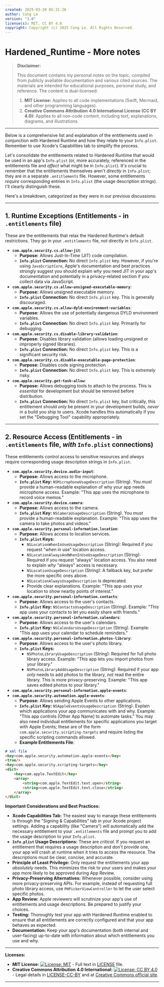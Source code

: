 ```yaml
---
created: 2025-03-20 05:31:26
author: Cong Le
version: "1.0"
license(s): MIT, CC BY 4.0
copyright: Copyright (c) 2025 Cong Le. All Rights Reserved.
---
```




# Hardened_Runtime - More notes
> **Disclaimer:**
>
> This document contains my personal notes on the topic,
> compiled from publicly available documentation and various cited sources.
> The materials are intended for educational purposes, personal study, and reference.
> The content is dual-licensed:
> 1. **MIT License:** Applies to all code implementations (Swift, Mermaid, and other programming languages).
> 2. **Creative Commons Attribution 4.0 International License (CC BY 4.0):** Applies to all non-code content, including text, explanations, diagrams, and illustrations.
---


Below is a comprehensive list and explanation of the entitlements used in conjunction with Hardened Runtime and how they relate to your `Info.plist`. Remember to use Xcode's Capabilities tab to simplify the process.




Let's consolidate the entitlements related to Hardened Runtime that would be used in an app's `Info.plist` (or, more accurately, referenced in the entitlements file and *affect* what might be in `Info.plist`). It's crucial to remember that the entitlements themselves aren't *directly* in `Info.plist`; they are in a separate `.entitlements` file. However, some entitlements *require* corresponding entries in `Info.plist` (the usage description strings). I'll clearly distinguish these.

Here's a breakdown, categorized as they were in our previous discussions:

---

## 1. Runtime Exceptions (Entitlements - in `.entitlements` file)

These are the entitlements that relax the Hardened Runtime's default restrictions. They go in your `.entitlements` file, *not* directly in `Info.plist`.

*   **`com.apple.security.cs.allow-jit`**:
    *   **Purpose:** Allows Just-In-Time (JIT) code compilation.
    *   **`Info.plist` Connection:**  No direct `Info.plist` key.  However, if you're using `JavaScriptCore`, Apple's documentation and best practices strongly suggest you should explain *why* you need JIT in your app's documentation and potentially in a privacy-related section if you collect data via JavaScript.
*   **`com.apple.security.cs.allow-unsigned-executable-memory`**:
    *   **Purpose:** Allows unsigned executable memory.
    *   **`Info.plist` Connection:** No direct `Info.plist` key. This is generally discouraged.
*   **`com.apple.security.cs.allow-dyld-environment-variables`**:
    *   **Purpose:** Allows the use of potentially dangerous DYLD environment variables.
    *   **`Info.plist` Connection:** No direct `Info.plist` key.  Primarily for debugging.
*   **`com.apple.security.cs.disable-library-validation`**:
    *   **Purpose:** Disables library validation (allows loading unsigned or improperly signed libraries).
    *   **`Info.plist` Connection:** No direct `Info.plist` key. This is a significant security risk.
*   **`com.apple.security.cs.disable-executable-page-protection`**:
    *    **Purpose:** Disables code signing protection
    *   **`Info.plist` Connection:** No direct `Info.plist` key. This is *extremely* risky.
*   **`com.apple.security.get-task-allow`**:
    *   **Purpose:** Allows debugging tools to attach to the process.  This is *essential* for development but should be removed before distribution.
    *   **`Info.plist` Connection:**  No direct `Info.plist` key, but critically, this entitlement should *only* be present in your development builds, *never* in a build you ship to users.  Xcode handles this automatically if you set the "Debugging Tool" capability appropriately.

---

## 2. Resource Access (Entitlements - in `.entitlements` file, *with* `Info.plist` connections)

These entitlements control access to sensitive resources and *always* require corresponding usage description strings in `Info.plist`.

*   **`com.apple.security.device.audio-input`**:
    *   **Purpose:** Allows access to the microphone.
    *   **`Info.plist` Key:**  `NSMicrophoneUsageDescription` (String).  You *must* provide a human-readable explanation of why your app needs microphone access. Example: "This app uses the microphone to record voice memos."
*   **`com.apple.security.device.camera`**:
    *   **Purpose:** Allows access to the camera.
    *   **`Info.plist` Key:** `NSCameraUsageDescription` (String).  You *must* provide a human-readable explanation. Example: "This app uses the camera to take photos and videos."
*   **`com.apple.security.personal-information.location`**:
    *   **Purpose:** Allows access to location services.
    *   **`Info.plist` Keys:**
        *   `NSLocationWhenInUseUsageDescription` (String): Required if you request "when in use" location access.
        *   `NSLocationAlwaysAndWhenInUseUsageDescription` (String): Required if you request "always" location access.  You also need to explain *why* "always" access is necessary.
        *   `NSLocationUsageDescription` (String): A fallback key, but prefer the more specific ones above.
        *   `NSLocationAlwaysUsageDescription` is deprecated.
        * Provide clear explanations. Example: "This app uses your location to show nearby points of interest."
*   **`com.apple.security.personal-information.contacts`**:
    *   **Purpose:** Allows access to the user's contacts.
    *   **`Info.plist` Key:** `NSContactsUsageDescription` (String).  Example: "This app uses your contacts to let you easily share with friends."
*   **`com.apple.security.personal-information.calendars`**:
    *   **Purpose:** Allows access to the user's calendars.
    *   **`Info.plist` Key:** `NSCalendarsUsageDescription` (String). Example: "This app uses your calendar to schedule reminders."
*   **`com.apple.security.personal-information.photos-library`**:
    *   **Purpose:** Allows access to the user's photo library.
    *   **`Info.plist` Keys:**
        *   `NSPhotoLibraryUsageDescription` (String): Required for full photo library access.  Example: "This app lets you import photos from your library."
        *   `NSPhotoLibraryAddUsageDescription` (String): Required if your app *only* needs to add photos to the library, *not* read the entire library.  This is more privacy-preserving. Example: "This app saves edited photos to your library."
*   **`com.apple.security.personal-information.apple-events`**:
*   **`com.apple.security.automation.apple-events`**:
    *   **Purpose:** Allows sending Apple Events to other applications.
    *   **`Info.plist` Key:** `NSAppleEventsUsageDescription` (String). Explain which applications your app communicates with and why. Example: "This app controls [Other App Name] to automate tasks."  You may also need individual entitlements for specific applications you target with Apple Events; these are of the form `com.apple.security.scripting-targets` and require listing the specific scripting commands allowed.
    * **Example Entitlements File**:


```md
# xml file 
<key>com.apple.security.automation.apple-events</key>
<true/>
<key>com.apple.security.scripting-targets</key>
<dict>
    <key>com.apple.TextEdit</key>
    <array>
        <string>com.apple.TextEdit.text.open</string>
        <string>com.apple.TextEdit.text.close</string>
    </array>
</dict>
```


**Important Considerations and Best Practices:**

*   **Xcode Capabilities Tab:** The easiest way to manage these entitlements is through the "Signing & Capabilities" tab in your Xcode project settings.  Adding a capability (like "Camera") will automatically add the necessary entitlement to your `.entitlements` file and prompt you to add the usage description to your `Info.plist`.
*   **`Info.plist` Usage Descriptions:** These are *critical*.  If you request an entitlement that requires a usage description and don't provide one, your app will crash at runtime when it tries to access the resource.  The descriptions must be clear, concise, and accurate.
*   **Principle of Least Privilege:**  Only request the entitlements your app *absolutely* needs.  This minimizes the risk to your users and makes your app more likely to be approved during App Review.
*   **Privacy-Preserving Alternatives:**  Whenever possible, consider using more privacy-preserving APIs.  For example, instead of requesting full photo library access, use `PHPickerViewController` to let the user select specific photos.
*   **App Review:** Apple reviewers will scrutinize your app's use of entitlements and usage descriptions.  Be prepared to justify your choices.
*   **Testing:**  Thoroughly test your app with Hardened Runtime enabled to ensure that all entitlements are correctly configured and that your app behaves as expected.
*   **Documentation:**  Keep your app's documentation (both internal and user-facing) up-to-date with information about which entitlements you use and why.



---
**Licenses:**

- **MIT License:**  [![License: MIT](https://img.shields.io/badge/License-MIT-yellow.svg)](LICENSE) - Full text in [LICENSE](LICENSE) file.
- **Creative Commons Attribution 4.0 International:** [![License: CC BY 4.0](https://licensebuttons.net/l/by/4.0/88x31.png)](LICENSE-CC-BY) - Legal details in [LICENSE-CC-BY](LICENSE-CC-BY) and at [Creative Commons official site](http://creativecommons.org/licenses/by/4.0/).

---
